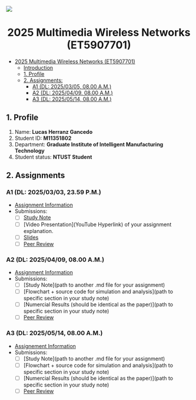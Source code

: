 ![](./assets/lab-logo.jpg)

# <center> 2025 Multimedia Wireless Networks (ET5907701) </center>

- [2025 Multimedia Wireless Networks (ET5907701)](#-2024-multimedia-wireless-networks-et5907701-)
  - [Introduction](#introduction)
  - [1. Profile](#1-profile)
  - [2. Assignments:](#2-assignments)
    - [A1 (DL: 2025/03/05, 08.00 A.M.)](#a1-dl-20240305-0800-am)
    - [A2 (DL: 2025/04/09, 08.00 A.M.)](#a2-dl-20240409-0800-am)
    - [A3 (DL: 2025/05/14, 08.00 A.M.)](#a3-dl-20240514-0800-am)

## 1. Profile

1. Name: **Lucas Herranz Gancedo**
2. Student ID: **M11351802**
3. Department: **Graduate Institute of Intelligent Manufacturing Technology**
4. Student status: **NTUST Student**

## 2. Assignments

### A1 (DL: 2025/03/03, 23.59 P.M.)

- [Assignment Information](https://github.com/bmw-ece-ntust/multimedia-wireless-network?tab=readme-ov-file#a1-deadline-35-0800-am)
- Submissions:
  - [ ] [Study Note](/notes/A1-Study-notes.md)
  - [ ] [Video Presentation](YouTube Hyperlink) of your assignment explanation.
  - [ ] [Slides](/assets/ass01.pdf)
  - [ ] [Peer Review](https://forms.gle/tPVAdfAc4hBiUtg88)

### A2 (DL: 2025/04/09, 08.00 A.M.)

- [Assignment Information](https://github.com/bmw-ece-ntust/multimedia-wireless-network?tab=readme-ov-file#a2-deadline-49-0800-am)
- Submissions:
  - [ ] [Study Note](path to another .md file for your assignment)
  - [ ] [Flowchart + source code for simulation and analysis](path to specific section in your study note)
  - [ ] [Numercial Results (should be identical as the paper)](path to specific section in your study note)
  - [ ] [Peer Review](https://forms.gle/njd22Apu7ZGTbKzJ7)

### A3 (DL: 2025/05/14, 08.00 A.M.)

- [Assignement Information](https://github.com/bmw-ece-ntust/multimedia-wireless-network?tab=readme-ov-file#a3-deadline-514-0800-am)
- Submissions:
  - [ ] [Study Note](path to another .md file for your assignment)
  - [ ] [Flowchart + source code for simulation and analysis](path to specific section in your study note)
  - [ ] [Numercial Results (should be identical as the paper)](path to specific section in your study note)
  - [ ] [Peer Review](https://forms.gle/yVtjYqxZyRgcjbeE8)
